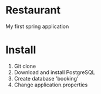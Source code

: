 # Restaurant
My first spring application
# Install
1. Git clone
2. Download and install PostgreSQL
3. Create database 'booking' 
4. Change application.properties

